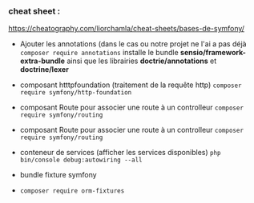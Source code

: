 ### cheat sheet :
https://cheatography.com/liorchamla/cheat-sheets/bases-de-symfony/


* Ajouter les annotations (dans le cas ou notre projet ne l'ai a pas déjà
`` composer require annotations ``
installe le bundle **sensio/framework-extra-bundle** ainsi que les librairies **doctrie/annotations** et **doctrine/lexer**

* composant htttpfoundation (traitement de la requête http)
`` composer require symfony/http-foundation ``

* composant Route pour associer une route à un controlleur
`` composer require symfony/routing ``

* composant Route pour associer une route à un controlleur
`` composer require symfony/routing ``

* conteneur de services (afficher les services disponibles)
`` php bin/console debug:autowiring --all ``

* bundle fixture symfony
* `` composer require orm-fixtures ``

